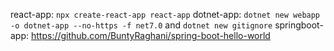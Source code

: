react-app: `npx create-react-app react-app`
dotnet-app: `dotnet new webapp -o dotnet-app --no-https -f net7.0` and `dotnet new gitignore`
springboot-app: https://github.com/BuntyRaghani/spring-boot-hello-world